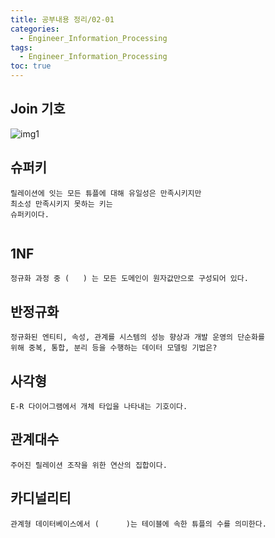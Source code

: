 ```yaml
---
title: 공부내용 정리/02-01
categories:
  - Engineer_Information_Processing
tags:
  - Engineer_Information_Processing
toc: true
---
```



## Join 기호
![img1](./images/../../../../assets/images/d32.JPG)



## 슈퍼키

```
릴레이션에 잇는 모든 튜플에 대해 유일성은 만족시키지만
최소성 만족시키지 못하는 키는
슈퍼키이다.


```


## 1NF

```
정규화 과정 중 (   ) 는 모든 도메인이 원자값만으로 구성되어 있다.

```

## 반정규화

```
정규화된 엔티티, 속성, 관계를 시스템의 성능 향상과 개발 운영의 단순화를
위해 중복, 통합, 분리 등을 수행하는 데이터 모델링 기법은?

```

## 사각형

```
E-R 다이어그램에서 개체 타입을 나타내는 기호이다.

```

## 관계대수

```
주어진 릴레이션 조작을 위한 연산의 집합이다.

```

## 카디널리티

```
관계형 데이터베이스에서 (      )는 테이블에 속한 튜플의 수를 의미한다.

```